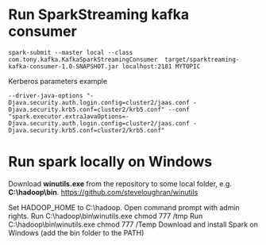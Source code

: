 # Run SparkStreaming kafka consumer

```
spark-submit --master local --class com.tony.kafka.KafkaSparkStreamingConsumer  target/sparktreaming-kafka-consumer-1.0-SNAPSHOT.jar localhost:2181 MYTOPIC
```

Kerberos parameters example

```
--driver-java-options "-Djava.security.auth.login.config=cluster2/jaas.conf -Djava.security.krb5.conf=cluster2/krb5.conf" --conf "spark.executor.extraJavaOptions=-Djava.security.auth.login.config=cluster2/jaas.conf -Djava.security.krb5.conf=cluster2/krb5.conf"
```
# Run spark locally on Windows

Download __winutils.exe__ from the repository to some local folder, e.g. __C:\hadoop\bin__.
https://github.com/steveloughran/winutils

Set HADOOP_HOME to C:\hadoop.
Open command prompt with admin rights.
Run C:\hadoop\bin\winutils.exe chmod 777 /tmp
Run C:\hadoop\bin\winutils.exe chmod 777 /Temp
Download and install Spark on Windows (add the bin folder to the PATH)
